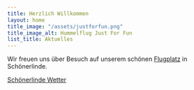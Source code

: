 ```yaml
---
title: Herzlich Willkommen
layout: home
title_image: "/assets/justforfun.png"
title_image_alt: Hummelflug Just For Fun
list_title: Aktuelles
---
```


Wir freuen uns über Besuch auf unserem schönen [Flugplatz](flying-field.html) in Schönerlinde.

<a class="weatherwidget-io" href="https://forecast7.com/de/52d6513d43/schonerlinde/" data-label_1="Schönerlinde" data-label_2="Wetter" data-days="5" data-font="Helvetica" data-textcolor="#eee" data-lowcolor="#87b0dd">Schönerlinde Wetter</a>
<script>
!function(d,s,id){var js,fjs=d.getElementsByTagName(s)[0];if(!d.getElementById(id)){js=d.createElement(s);js.id=id;js.src='https://weatherwidget.io/js/widget.min.js';fjs.parentNode.insertBefore(js,fjs);}}(document,'script','weatherwidget-io-js');
</script>
